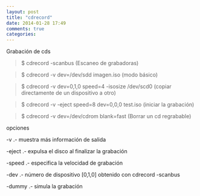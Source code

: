 ```yaml
---
layout: post
title: "cdrecord"
date: 2014-01-28 17:49
comments: true
categories: 
---
```

Grabación de cds

>$ cdrecord -scanbus (Escaneo de grabadoras)

>$ cdrecord -v dev=/dev/sdd imagen.iso (modo básico)

>$ cdrecord -v dev=0,1,0 speed=4 -isosize /dev/scd0 (copiar directamente de un dispositivo a otro)

>$ cdrecord -v -eject speed=8 dev=0,0,0 test.iso (iniciar la grabación)

>$ cdrecord -v dev=/dev/cdrom blank=fast (Borrar un cd regrabable)

opciones

-v .- muestra más información de salida 

-eject .- expulsa el disco al finalizar la grabación

-speed .- especifica la velocidad de grabación 

-dev .- número de dispositivo [0,1,0] obtenido con cdrecord -scanbus 

-dummy .- simula la grabación

